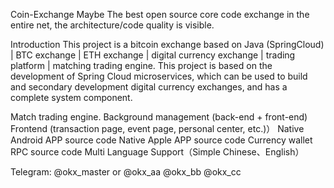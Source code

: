 Coin-Exchange
Maybe The best open source core code exchange in the entire net, the architecture/code quality is visible.


Introduction
This project is a bitcoin exchange based on Java (SpringCloud) | BTC exchange | ETH exchange | digital currency exchange | trading platform | matching trading engine. This project is based on the development of Spring Cloud microservices, which can be used to build and secondary development digital currency exchanges, and has a complete system component.

Match trading engine.
Background management (back-end + front-end)
Frontend (transaction page, event page, personal center, etc.)）
Native Android APP source code
Native Apple APP source code
Currency wallet RPC source code
Multi Language Support（Simple Chinese、English）



Telegram: @okx_master 
or 
@okx_aa
@okx_bb
@okx_cc
